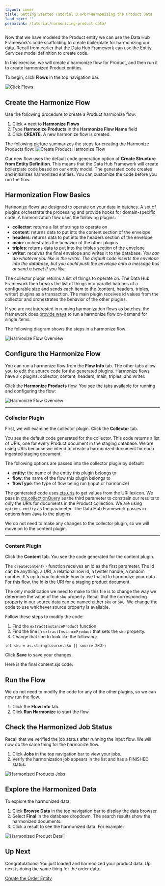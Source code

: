 ```yaml
---
layout: inner
title: Getting Started Tutorial 3.x<br>Harmonizing the Product Data
lead_text: ''
permalink: /tutorial/harmonizing-product-data/
---
```


Now that we have modeled the Product entity we can use the Data Hub Framework's code scaffolding to create boilerplate for harmonizing our data. Recall from earlier that the Data Hub Framework can use the Entity Services model definition to create code.

In this exercise, we will create a harmonize flow for Product, and then run it to create harmonized Product entities.

To begin, click **Flows** in the top navigation bar.

![Click Flows]({{site.baseurl}}/images/3x/harmonizing-product-data/select-flows.png)

## Create the Harmonize Flow

Use the following procedure to create a Product harmonize flow:

1. Click **+** next to **Harmonize Flows**
1. Type **Harmonize Products** in the **Harmonize Flow Name** field
1. Click **CREATE**. A new harmonize flow is created.

The following picture summarizes the steps for creating the Harmonize Products flow:
![Create Product Harmonize Flow]({{site.baseurl}}/images/3x/harmonizing-product-data/create-product-harmonize-flow.png)

Our new flow uses the default code generation option of **Create Structure from Entity Definition**. This means that the Data Hub Framework will create boilerplate code based on our entity model. The generated code creates and initializes harmonized entities. You can customize the code before you run the flow.

## Harmonization Flow Basics

Harmonize flows are designed to operate on your data in batches. A set of plugins orchestrate the processing and provide hooks for domain-specific code. A harmonization flow uses the following plugins:

- **collector**: returns a list of strings to operate on
- **content**: returns data to put into the content section of the envelope
- **headers**: returns data to put into the headers section of the envelope
- **main**: orchestrates the behavior of the other plugins
- **triples**: returns data to put into the triples section of the envelope
- **writer**: receives the final envelope and writes it to the database. _You can do whatever you like in the writer. The default code inserts the envelope into the database, but you could push the envelope onto a message bus or send a tweet if you like._

The collector plugin returns a list of things to operate on. The Data Hub Framework then breaks the list of things into parallel batches of a configurable size and sends each item to the (content, headers, triples, writer) plugins as a transaction. The main plugin receives id values from the collector and orchestrates the behavior of the other plugins.

If you are not interested in running harmonization flows as batches, the framework does [provide ways](../../faqs/#how-can-i-run-a-harmonize-flow-immediately-for-1-document) to run a harmonize flow on-demand for single items.

The following diagram shows the steps in a harmonize flow:

![Harmonize Flow Overview]({{site.baseurl}}/images/3x/harmonizing-product-data/harmonize-flow-diagram.png)

## Configure the Harmonize Flow 

You can run a harmonize flow from the **Flow Info** tab. The other tabs allow you to edit the source code for the generated plugins. Harmonize flows have six plugins: collector, content, headers, main, triples, and writer.

Click the **Harmonize Products** flow. You see the tabs available for running and configuring the flow:

![Harmonize Flow Overview]({{site.baseurl}}/images/3x/harmonizing-product-data/harmonize-flow-overview.png)

----

### Collector Plugin

First, we will examine the collector plugin. Click the **Collector** tab.

You see the default code generated for the collector. This code returns a list of URIs, one for every Product document in the staging database. We are using URIs because we intend to create a harmonized document for each ingested staging document.

The following options are passed into the collector plugin by default:

- **entity**: the name of the entity this plugin belongs to
- **flow**: the name of the flow this plugin belongs to
- **flowType**: the type of flow being run (input or harmonize)

The genterated code uses [cts.uris](https://docs.marklogic.com/cts.uris) to get values from the URI lexicon. We pass in [cts.collectionQuery](https://docs.marklogic.com/cts.collectionQuery) as the third parameter to constrain our results to only the URIs for documents in the Product collection. We are using `options.entity` as the parameter. The Data Hub Framework passes in options from Java to the plugins.

<div class="embed-git lang-js" href="//raw.githubusercontent.com/marklogic-community/marklogic-data-hub/develop/examples/online-store/plugins/entities/Product/harmonize/Harmonize Products/collector/collector.sjs"></div>

We do not need to make any changes to the collector plugin, so we will move on to the content plugin.

----

### Content Plugin

Click the **Content** tab. You see the code generated for the content plugin.

The `createContent()` function receives an id as the first parameter. The id can be anything: a URI, a relational row id, a twitter handle, a random number. It's up to you to decide how to use that id to harmonize your data. For this flow, the id is the URI for a staging product document. 

The only modification we need to make to this file is to change the way we determine the value of the `sku` property. Recall that the corresponding property in our source data can be named either `sku` or `SKU`. We change the code to use whichever source property is available.

Follow these steps to modify the code:

1. Find the `extractInstanceProduct` function.
1. Find the line in `extractInstanceProduct` that sets the `sku` property.
1. Change that line to look like the following:

```
let sku = xs.string(source.sku || source.SKU);
```

Click **Save** to save your changes.

Here is the final content.sjs code:

<div class="embed-git lang-js" href="//raw.githubusercontent.com/marklogic-community/marklogic-data-hub/develop/examples/online-store/plugins/entities/Product/harmonize/Harmonize Products/content/content.sjs"></div>

## Run the Flow

We do not need to modify the code for any of the other plugins, so we can now run the flow.

1. Click the **Flow Info** tab.
1. Click **Run Harmonize** to start the flow.

## Check the Harmonized Job Status

Recall that we verified the job status after running the input flow. We will now do the same thing for the harmonize flow.

1. Click **Jobs** in the top navigation bar to view your jobs.
1. Verify the harmonization job appears in the list and has a FINISHED status.

![Harmonized Products Jobs]({{site.baseurl}}/images/3x/harmonizing-product-data/harmonized-products-jobs.png)

## Explore the Harmonized Data

To explore the harmonized data:

1. Click **Browse Data** in the top navigation bar to display the data browser.
1. Select **Final** in the database dropdown. The search results show the harmonized documents.
1. Click a result to see the harmonized data. For example:

![Harmonized Product Detail]({{site.baseurl}}/images/3x/harmonizing-product-data/harmonized-product-details.png)

## Up Next

Congratulations! You just loaded and harmonized your product data. Up next is doing the same thing for the order data.

[Create the Order Entity](../create-order-entity/)
